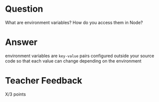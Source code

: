 # Question

What are environment variables? How do you access them in Node?

# Answer
environment variables are `key-value` pairs configured outside your source code so that each value can change depending on the environment
# Teacher Feedback

X/3 points
